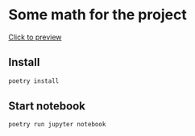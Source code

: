 # Some math for the project

[Click to preview](https://github.com/wenoptics/dumb-lamp-diy-esp32/blob/master/math/led-fitting.ipynb)


## Install

```bash
poetry install
```

## Start notebook
```bash
poetry run jupyter notebook
```
